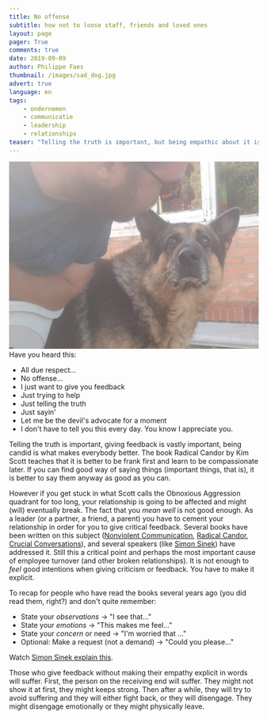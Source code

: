 ```yaml
---
title: No offense
subtitle: how not to loose staff, friends and loved ones
layout: page
pager: True
comments: true
date: 2019-09-09
author: Philippe Faes
thumbnail: /images/sad_dog.jpg
advert: true
language: en
tags:
    - ondernemen
    - communicatie
    - leadership
    - relationships
teaser: "Telling the truth is important, but being empathic about it is too. If you don't you might lose employees and other relationships."
---
```


![they might leave you](/images/sad_dog.jpg)
Have you heard this: 

* All due respect...
* No offense...
* I just want to give you feedback
* Just trying to help
* Just telling the truth
* Just sayin'
* Let me be the devil's advocate for a moment
* I don't have to tell you this every day. You know I appreciate you.

Telling the truth is important, giving feedback is vastly important, being candid is what makes everybody better. 
The book Radical Candor by Kim Scott teaches that it is better to be frank first and learn to be compassionate later. If you can find good way of saying things (important things, that is), it is better to say them anyway as good as you can. 

However if you get stuck in what Scott calls the Obnoxious Aggression quadrant for too long, your relationship is going to be affected and might (will) eventually break. The fact that you *mean well* is not good enough. As a leader (or a partner, a friend, a parent) you have to cement your relationship in order for you to give critical feedback. Several books have been written on this subject ([Nonviolent Communication], [Radical Candor], [Crucial Conversations]), and several speakers (like [Simon Sinek]) have addressed it. Still this a critical point and perhaps the most important cause of employee turnover (and other broken relationships). It is not enough to *feel* good intentions when giving criticism or feedback. You have to make it explicit.

To recap for people who have read the books several years ago (you did read them, right?) and don't quite remember:

* State your *observations* → "I see that..."
* State your *emotions* → "This makes me feel..."
* State your *concern* or need → "I'm worried that ..."
* Optional: Make a request (not a demand) → "Could you please..."

Watch [Simon Sinek explain this](https://www.facebook.com/watch/?v=424928161640411).

Those who give feedback without making their empathy explicit in words will suffer. 
First, the person on the receiving end will suffer. They might not show it at first, they might keeps strong. Then after a while, they will try to avoid suffering and they will either fight back, or they will disengage. They might disengage emotionally or they might physically leave. 


[Nonviolent Communication]:https://www.amazon.com/Nonviolent-Communication-Marshall-Rosenberg-PhD/dp/189200528X
[Radical Candor]:https://prompto.storychief.io/radical-candor-kim-scott
[Crucial Conversations]:https://www.amazon.com/Crucial-Conversations-Tools-Talking-Stakes/dp/0071775307
[Simon Sinek]:https://simonsinek.com/
